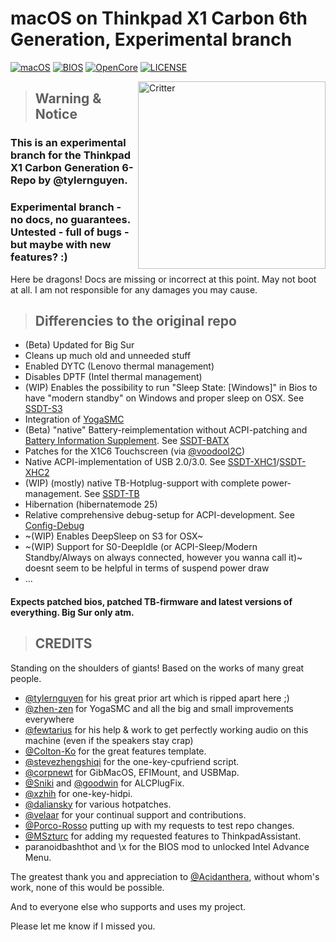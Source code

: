 # macOS on Thinkpad X1 Carbon 6th Generation, Experimental branch

[![macOS](https://img.shields.io/badge/macOS-Big_Sur_Beta_9-yellow.svg)](https://www.apple.com/de/macos/big-sur-preview/)
[![BIOS](https://img.shields.io/badge/BIOS-1.49-blue)](https://pcsupport.lenovo.com/us/en/products/laptops-and-netbooks/thinkpad-x-series-laptops/thinkpad-x1-carbon-6th-gen-type-20kh-20kg/downloads/driver-list/component?name=BIOS%2FUEFI)
[![OpenCore](https://img.shields.io/badge/OpenCore-0.6.2-green)](https://github.com/acidanthera/OpenCorePkg)
[![LICENSE](https://img.shields.io/badge/license-MIT-green.svg)](https://github.com/996icu/996.ICU/blob/master/LICENSE)

<img align="right" src="https://i.imgur.com/I3yUS4Q.png" alt="Critter" width="300">

> ## Warning & Notice

### This is an experimental branch for the Thinkpad X1 Carbon Generation 6-Repo by @tylernguyen.
### Experimental branch - no docs, no guarantees. Untested - full of bugs - but maybe with new features? :)

Here be dragons! Docs are missing or incorrect at this point. May not boot at all.
I am not responsible for any damages you may cause.

> ## Differencies to the original repo

* (Beta) Updated for Big Sur
* Cleans up much old and unneeded stuff
* Enabled DYTC (Lenovo thermal management)
* Disables DPTF (Intel thermal management)
* (WIP) Enables the possibility to run "Sleep State: [Windows]" in Bios to have "modern standby" on Windows and proper sleep on OSX. See [SSDT-S3](https://github.com/benbender/x1c6-hackintosh/blob/experimental/EFI/OC/dsl/SSDT-S3.dsl)
* Integration of [YogaSMC](https://github.com/zhen-zen/YogaSMC)
* (Beta) "native" Battery-reimplementation without ACPI-patching and [Battery Information Supplement](https://github.com/acidanthera/VirtualSMC/blob/master/Docs/Battery%20Information%20Supplement.md). See [SSDT-BATX](https://github.com/benbender/x1c6-hackintosh/blob/experimental/EFI/OC/dsl/SSDT-BATX.dsl)
* Patches for the X1C6 Touchscreen (via [@voodooI2C](https://gitter.im/alexandred/VoodooI2C))
* Native ACPI-implementation of USB 2.0/3.0. See [SSDT-XHC1](https://github.com/benbender/x1c6-hackintosh/blob/experimental/EFI/OC/dsl/SSDT-XHC1.dsl)/[SSDT-XHC2](https://github.com/benbender/x1c6-hackintosh/blob/experimental/EFI/OC/dsl/SSDT-XHC2.dsl)
* (WIP) (mostly) native TB-Hotplug-support with complete power-management. See [SSDT-TB](https://github.com/benbender/x1c6-hackintosh/blob/experimental/EFI/OC/dsl/SSDT-TB.dsl)
* Hibernation (hibernatemode 25)
* Relative comprehensive debug-setup for ACPI-development. See [Config-Debug](https://github.com/benbender/x1c6-hackintosh/blob/experimental/optional/Config-Debug.plist)
* ~(WIP) Enables DeepSleep on S3 for OSX~
* ~(WIP) Support for S0-DeepIdle (or ACPI-Sleep/Modern Standby/Always on always connected, however you wanna call it)~ doesnt seem to be helpful in terms of suspend power draw
* ...

#### Expects patched bios, patched TB-firmware and latest versions of everything. Big Sur only atm.

> ## CREDITS

Standing on the shoulders of giants! Based on the works of many great people.

* [@tylernguyen](https://github.com/tylernguyen/x1c6-hackintosh) for his great prior art which is ripped apart here ;)
* [@zhen-zen](https://github.com/zhen-zen) for YogaSMC and all the big and small improvements everywhere
* [@fewtarius](https://github.com/fewtarius) for his help & work to get perfectly working audio on this machine (even if the speakers stay crap)
* [@Colton-Ko](https://github.com/Colton-Ko/macOS-ThinkPad-X1C6) for the great features template.  
* [@stevezhengshiqi](https://github.com/stevezhengshiqi) for the one-key-cpufriend script.  
* [@corpnewt](https://github.com/corpnewt) for GibMacOS, EFIMount, and USBMap.  
* [@Sniki](https://github.com/Sniki) and [@goodwin](https://github.com/goodwin) for ALCPlugFix.  
* [@xzhih](https://github.com/xzhih) for one-key-hidpi.  
* [@daliansky](https://github.com/daliansky) for various hotpatches.  
* [@velaar](https://github.com/velaar) for your continual support and contributions.  
* [@Porco-Rosso](https://github.com/Porco-Rosso) putting up with my requests to test repo changes.  
* [@MSzturc](https://github.com/MSzturc) for adding my requested features to ThinkpadAssistant.  
* paranoidbashthot and \x for the BIOS mod to unlocked Intel Advance Menu.


The greatest thank you and appreciation to [@Acidanthera](https://github.com/acidanthera), without whom's work, none of this would be possible.

And to everyone else who supports and uses my project.

Please let me know if I missed you.

